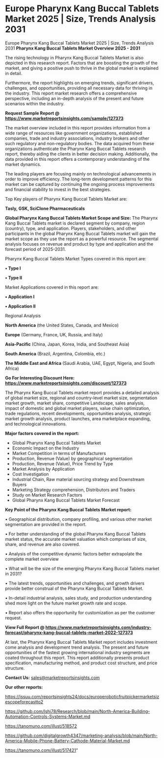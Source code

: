 # Europe Pharynx Kang Buccal Tablets Market 2025 | Size, Trends Analysis 2031
 Europe Pharynx Kang Buccal Tablets Market 2025 | Size, Trends Analysis 2031
<Strong> Pharynx Kang Buccal Tablets Market Overview 2025 - 2031</strong>

The rising technology in Pharynx Kang Buccal Tablets Market is also depicted in this research report. Factors that are boosting the growth of the market, and giving a positive push to thrive in the global market is explained in detail.

Furthermore, the report highlights on emerging trends, significant drivers, challenges, and opportunities, providing all necessary data for thriving in the industry. This report market research offers a comprehensive perspective, including an in-depth analysis of the present and future scenarios within the industry.

<strong>Request Sample Report @ <a href=https://www.marketreportsinsights.com/sample/127373>https://www.marketreportsinsights.com/sample/127373</a></strong>

The market overview included in this report provides information from a wide range of resources like government organizations, established companies, trade and industry associations, industry brokers and other such regulatory and non-regulatory bodies. The data acquired from these organizations authenticate the Pharynx Kang Buccal Tablets research report, thereby aiding the clients in better decision making. Additionally, the data provided in this report offers a contemporary understanding of the market dynamics.

The leading players are focusing mainly on technological advancements in order to improve efficiency. The long-term development patterns for this market can be captured by continuing the ongoing process improvements and financial stability to invest in the best strategies.

Top Key players of Pharynx Kang Buccal Tablets Market are:

<strong>Tasly, GSK, SciClone Pharmaceuticals</strong>

<strong><b>Global Pharynx Kang Buccal Tablets Market Scope and Size:</b></strong>
The Pharynx Kang Buccal Tablets market is declared segment by company, region (country), type, and application. Players, stakeholders, and other participants in the global Pharynx Kang Buccal Tablets market will gain the market scope as they use the report as a powerful resource. The segmental analysis focuses on revenue and product by type and application and the forecast period of 2025-2031.

Pharynx Kang Buccal Tablets Market Types covered in this report are:

<strong>• Type I

• Type II</strong>

Market Applications covered in this report are:

<strong>• Application I

• Application II</strong> 

Regional Analysis

<strong>North America</strong> (the United States, Canada, and Mexico)

<strong>Europe</strong> (Germany, France, UK, Russia, and Italy)

<strong>Asia-Pacific</strong> (China, Japan, Korea, India, and Southeast Asia)

<strong>South America</strong> (Brazil, Argentina, Colombia, etc.)

<strong>The Middle East and Africa</strong> (Saudi Arabia, UAE, Egypt, Nigeria, and South Africa)

<strong>Go For Interesting Discount Here: <a href=https://www.marketreportsinsights.com/discount/127373>https://www.marketreportsinsights.com/discount/127373</a></strong>

The Pharynx Kang Buccal Tablets market report provides a detailed analysis of global market size, regional and country-level market size, segmentation market growth, market share, competitive Landscape, sales analysis, impact of domestic and global market players, value chain optimization, trade regulations, recent developments, opportunities analysis, strategic market growth analysis, product launches, area marketplace expanding, and technological innovations.

<strong><b>Major factors covered in the report:</b></strong>
<ul>
  <li>Global Pharynx Kang Buccal Tablets Market </li>
  <li>Economic Impact on the Industry</li>
  <li>Market Competition in terms of Manufacturers</li>
  <li>Production, Revenue (Value) by geographical segmentation</li>
  <li>Production, Revenue (Value), Price Trend by Type</li>
  <li>Market Analysis by Application</li>
  <li>Cost Investigation</li>
  <li>Industrial Chain, Raw material sourcing strategy and Downstream Buyers</li>
  <li>Marketing Strategy comprehension, Distributors and Traders</li>
  <li>Study on Market Research Factors</li>
  <li>Global Pharynx Kang Buccal Tablets Market Forecast</li>
</ul>

<strong><b>Key Point of the Pharynx Kang Buccal Tablets Market report:</b></strong>

• Geographical distribution, company profiling, and various other market segmentation are provided in the report.

• For better understanding of the global Pharynx Kang Buccal Tablets market status, the accurate market valuation which comprises of size, share, and revenue are also covered.

• Analysis of the competitive dynamic factors better extrapolate the complete market overview

• What will be the size of the emerging Pharynx Kang Buccal Tablets market in 2031?

• The latest trends, opportunities and challenges, and growth drivers provide better construal of the Pharynx Kang Buccal Tablets Market.

• In-detail industrial analysis, sales study, and production understanding shed more light on the future market growth rate and scope.

• Report also offers the opportunity for customization as per the customer request.

<strong><b>View Full Report @ <a href=https://www.marketreportsinsights.com/industry-forecast/pharynx-kang-buccal-tablets-market-2022-127373>https://www.marketreportsinsights.com/industry-forecast/pharynx-kang-buccal-tablets-market-2022-127373</a></b></strong>


At last, the Pharynx Kang Buccal Tablets Market report includes investment come analysis and development trend analysis. The present and future opportunities of the fastest growing international industry segments are coated throughout this report. This report additionally presents product specification, manufacturing method, and product cost structure, and price structure.

<strong>Contact Us:</strong>
sales@marketreportsinsights.com

<strong>Our other reports:</strong>

<a href=https://issuu.com/reportsinsights24/docs/europeroboticfruitpickermarketsizescopeforecastto2>https://issuu.com/reportsinsights24/docs/europeroboticfruitpickermarketsizescopeforecastto2</a>

<a href=https://github.com/Ishi78/Research/blob/main/North-America-Building-Automation-Controls-Systems-Market.md>https://github.com/Ishi78/Research/blob/main/North-America-Building-Automation-Controls-Systems-Market.md</a>

<a href=https://tanomuno.com/illust/518572>https://tanomuno.com/illust/518572</a>

<a href=https://github.com/digitalgrowth4347/marketing-analysis/blob/main/North-America-Mobile-Phone-Battery-Cathode-Material-Market.md>https://github.com/digitalgrowth4347/marketing-analysis/blob/main/North-America-Mobile-Phone-Battery-Cathode-Material-Market.md</a>

<a href=https://tanomuno.com/illust/517421>https://tanomuno.com/illust/517421</a>"
